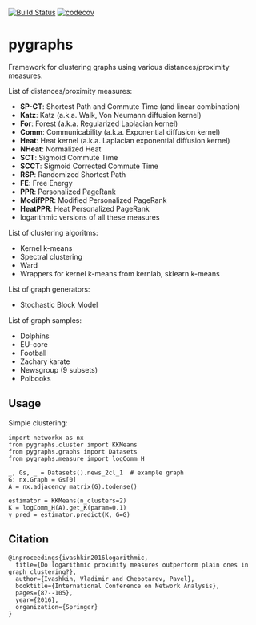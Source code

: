 [![Build Status](https://travis-ci.com/vlivashkin/pygraphs.svg?branch=master)](https://travis-ci.com/vlivashkin/pygraphs)
[![codecov](https://codecov.io/gh/vlivashkin/pygraphs/branch/master/graph/badge.svg)](https://codecov.io/gh/vlivashkin/pygraphs)
# pygraphs

Framework for clustering graphs using various distances/proximity measures.

List of distances/proximity measures:
* **SP-CT**: Shortest Path and Commute Time (and linear combination)
* **Katz**: Katz (a.k.a. Walk, Von Neumann diffusion kernel)
* **For**: Forest (a.k.a. Regularized Laplacian kernel)
* **Comm**: Communicability (a.k.a. Exponential diffusion kernel)
* **Heat**: Heat kernel (a.k.a. Laplacian exponential diffusion kernel)
* **NHeat**: Normalized Heat
* **SCT**: Sigmoid Commute Time
* **SCCT**: Sigmoid Corrected Commute Time
* **RSP**: Randomized Shortest Path
* **FE**: Free Energy
* **PPR**: Personalized PageRank
* **ModifPPR**: Modified Personalized PageRank
* **HeatPPR**: Heat Personalized PageRank
* logarithmic versions of all these measures

List of clustering algoritms:
* Kernel k-means
* Spectral clustering
* Ward
* Wrappers for kernel k-means from kernlab, sklearn k-means

List of graph generators:
* Stochastic Block Model

List of graph samples:
* Dolphins
* EU-core
* Football
* Zachary karate
* Newsgroup (9 subsets)
* Polbooks


## Usage

Simple clustering:
```.python
import networkx as nx
from pygraphs.cluster import KKMeans
from pygraphs.graphs import Datasets
from pygraphs.measure import logComm_H

_, Gs, _ = Datasets().news_2cl_1  # example graph
G: nx.Graph = Gs[0]
A = nx.adjacency_matrix(G).todense()

estimator = KKMeans(n_clusters=2)
K = logComm_H(A).get_K(param=0.1)
y_pred = estimator.predict(K, G=G)
```


## Citation

```
@inproceedings{ivashkin2016logarithmic,
  title={Do logarithmic proximity measures outperform plain ones in graph clustering?},
  author={Ivashkin, Vladimir and Chebotarev, Pavel},
  booktitle={International Conference on Network Analysis},
  pages={87--105},
  year={2016},
  organization={Springer}
}
```